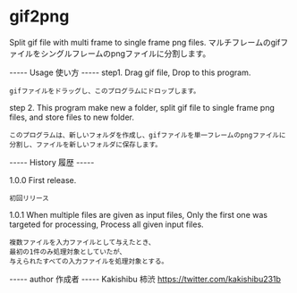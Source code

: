 # gif2png
Split gif file with multi frame to single frame png files.
マルチフレームのgifファイルをシングルフレームのpngファイルに分割します。

----- Usage 使い方 -----
step1.
	Drag gif file, Drop to this program.

	gifファイルをドラッグし、このプログラムにドロップします。

step 2.
	This program make new a folder, split gif file to single frame png files, and store files to new folder.

    このプログラムは、新しいフォルダを作成し、gifファイルを単一フレームのpngファイルに分割し、ファイルを新しいフォルダに保存します。

----- History 履歴 -----

1.0.0
	First release.

	初回リリース 

1.0.1
	When multiple files are given as input files,
	Only the first one was targeted for processing,
	Process all given input files.

	複数ファイルを入力ファイルとして与えたとき、
	最初の1件のみ処理対象としていたが、
	与えられたすべての入力ファイルを処理対象とする。

----- author 作成者 -----
Kakishibu 柿渋
https://twitter.com/kakishibu231b

